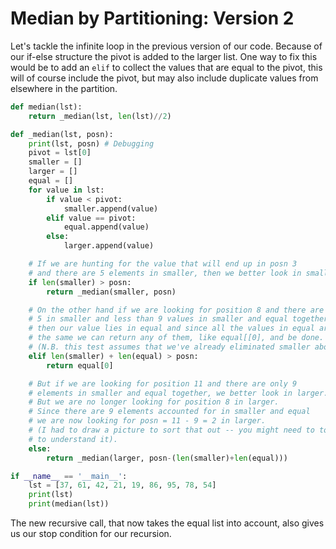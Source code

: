 # Median by Partitioning: Version 2

Let's tackle the infinite loop in the previous version of our code.
Because of our if-else structure the pivot is added to the larger list.
One way to fix this would be to add an `elif` to collect the values that
are equal to the pivot, this will of course include the pivot, but may
also include duplicate values from elsewhere in the partition.

```python
def median(lst):
    return _median(lst, len(lst)//2)

def _median(lst, posn):
    print(lst, posn) # Debugging
    pivot = lst[0]
    smaller = []
    larger = []
    equal = []
    for value in lst:
        if value < pivot:
            smaller.append(value)
        elif value == pivot:
            equal.append(value)
        else:
            larger.append(value)

    # If we are hunting for the value that will end up in posn 3
    # and there are 5 elements in smaller, then we better look in smaller.
    if len(smaller) > posn:
        return _median(smaller, posn)

    # On the other hand if we are looking for position 8 and there are
    # 5 in smaller and less than 9 values in smaller and equal together
    # then our value lies in equal and since all the values in equal are
    # the same we can return any of them, like equal[[0], and be done.
    # (N.B. this test assumes that we've already eliminated smaller above.)
    elif len(smaller) + len(equal) > posn:
        return equal[0]

    # But if we are looking for position 11 and there are only 9
    # elements in smaller and equal together, we better look in larger.
    # But we are no longer looking for position 8 in larger.
    # Since there are 9 elements accounted for in smaller and equal
    # we are now looking for posn = 11 - 9 = 2 in larger.
    # (I had to draw a picture to sort that out -- you might need to too
    # to understand it).
    else:
        return _median(larger, posn-(len(smaller)+len(equal)))

if __name__ == '__main__':
    lst = [37, 61, 42, 21, 19, 86, 95, 78, 54]
    print(lst)
    print(median(lst))
```

The new recursive call, that now takes the equal list into account, also
gives us our stop condition for our recursion.